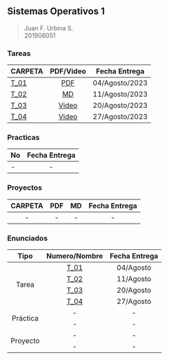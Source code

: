 ## Sistemas Operativos 1

> Juan F. Urbina S. <br>
> 201906051

### Tareas

|CARPETA|PDF/Video|Fecha Entrega|
|:---|:-:|:-:|
|[T_01](./Tareas/Tarea_01/)|[PDF](./Tareas/Tarea_01/[SO1]T1_201906051.pdf)|04/Agosto/2023|
|[T_02](./Tareas/Tarea_02/)|[MD](./Tareas/Tarea_02/)|11/Agosto/2023|
|[T_03](./Tareas/Tarea_03/)|[Video](https://drive.google.com/file/d/1mnV9PEcGuNS6zN7jOB6BCr_SWJcBWDHB/view?usp=drive_link)|20/Agosto/2023|
|[T_04]()|[Video]()|27/Agosto/2023|

### Practicas

|No|Fecha Entrega|
|:---|:-:|
|-|-|


### Proyectos

|CARPETA|PDF|MD|Fecha Entrega|
|:-:|:-:|:-:|:-:|
|-|-|-|-|

### Enunciados

<table>
    <thead>
        <tr>
            <th>Tipo</th>
            <th>Numero/Nombre</th>
            <th>Fecha Entrega</th>
        </tr>
    </thead>
    <tbody>
        <tr>
            <td rowspan=4 align="center">Tarea</td>
            <td rowspan=1 align="center"><a href="./Enunciados/Tareas/SO1_T1_2S2023.pdf">T_01</a></td>
            <td align="center">04/Agosto</td>
        </tr>
        <tr>
            <td rowspan=1 align="center"><a href="./Enunciados/Tareas/SO1_T2_2S2023.pdf">T_02</a></td>
            <td align="center">11/Agosto</td>
        </tr>
        <tr>
            <td rowspan=1 align="center"><a href="./Enunciados/Tareas/SO1_T3_2S2023.pdf">T_03</a></td>
            <td align="center">20/Agosto</td>
        </tr>
        <tr>
            <td rowspan=1 align="center"><a href="./Enunciados/Tareas/SO1_T4_2S2023.pdf">T_04</a></td>
            <td align="center">27/Agosto</td>
        </tr>
        <tr>
            <td rowspan=2 align="center">Práctica</td>
            <td rowspan=1 align="center">-</td>
            <td align="center">-</td>
        </tr>
        <tr>
            <td rowspan=1 align="center">-</td>
            <td align="center">-</td>
        </tr>
        <tr>
            <td rowspan=2 align="center">Proyecto</td>
            <td rowspan=1 align="center">-</td>
            <td align="center">-</td>
        </tr>
        <tr>
            <td rowspan=1 align="center">-</td>
            <td align="center">-</td>
        </tr>
    </tbody>
</table>